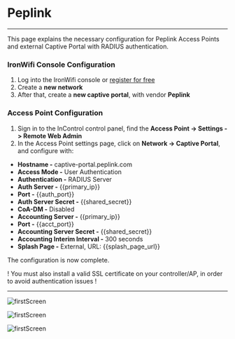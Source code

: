 # **Peplink**

---

This page explains the necessary configuration for Peplink Access Points and external Captive Portal with RADIUS authentication.

### IronWifi Console Configuration

1. Log into the IronWifi console or [register for free](https://console.ironwifi.com/register)
2. Create a **new network**
3. After that, create a **new captive portal**, with vendor **Peplink**

### Access Point Configuration

1. Sign in to the InControl control panel, find the **Access Point -> Settings -> Remote Web Admin**
2. In the Access Point settings page, click on **Network -> Captive Portal**, and configure with:

- **Hostname -** captive-portal.peplink.com
- **Access Mode -** User Authentication
- **Authentication -** RADIUS Server
- **Auth Server -** {{primary_ip}}
- **Port -** {{auth_port}}
- **Auth Server Secret -** {{shared_secret}}
- **CoA-DM -** Disabled
- **Accounting Server -** {{primary_ip}}
- **Port -** {{acct_port}}
- **Accounting Server Secret -** {{shared_secret}}
- **Accounting Interim Interval -** 300 seconds
- **Splash Page -** External, URL: {{splash_page_url}}
 
The configuration is now complete. 

 ! You must also install a valid SSL certificate on your controller/AP, in order to avoid authentication issues !

---

![firstScreen](https://raw.githubusercontent.com/IronWifi/docs/master/configuration-guides/peplink/peplink1.png)

![firstScreen](https://raw.githubusercontent.com/IronWifi/docs/master/configuration-guides/peplink/peplink2.png)

![firstScreen](https://raw.githubusercontent.com/IronWifi/docs/master/configuration-guides/peplink/peplink3.png)
